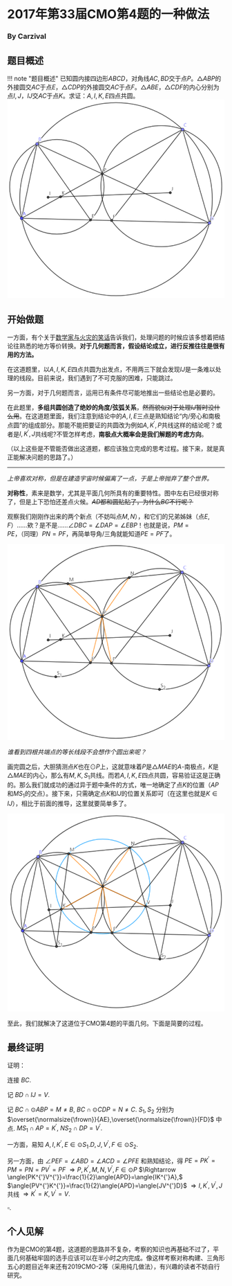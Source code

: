 # 2017年第33届CMO第4题的一种做法
###  By Carzival

## **题目概述**

!!! note "题目概述"
    已知圆内接四边形$ABCD$，对角线$AC,BD$交于点$P$。$\triangle{ABP}$的外接圆交$AC$于点$E$，$\triangle{CDP}$的外接圆交$AC$于点$F$。$\triangle{ABE}$，$\triangle{CDF}$的内心分别为点$I,J$，$IJ$交$AC$于点$K$。求证：$A,I,K,E$四点共圆。
    ![](https://raw.githubusercontent.com/ParvalShieh/PhotosForStarship/main/2017CMO-4_1.png "如图")

## **开始做题**
一方面，有个关于[数学家与火灾的笑话](https://zhuanlan.zhihu.com/p/25722061)告诉我们，处理问题的时候应该多想着把结论往熟悉的地方等价转换。**对于几何题而言，假设结论成立，进行反推往往是很有用的方法。**

在这道题里，以$A,I,K,E$四点共圆为出发点，不用两三下就会发现$IJ$是一条难以处理的线段。目前来说，我们遇到了不可克服的困难，只能跳过。

另一方面，对于几何题而言，运用已有条件尽可能地推出一些结论也是必要的。

在此题里，**多组共圆创造了绝妙的角度/弦弧关系**，~~然而貌似对于处理*IJ*暂时没什么用~~。在这道题里面，我们注意到结论中的$A,I,E$三点是熟知结论“内/旁心和南极点圆”的组成部分。那能不能把要证的共圆改为例如$A,K^{'},P$共线这样的结论呢？或者是$I,K^{'},J$共线呢?不管怎样考虑，**南极点大概率会是我们解题的考虑方向**。

（以上这些是不管能否做出这道题，都应该独立完成的思考过程。接下来，就是真正能解决问题的思路了。）

---

*上帝喜欢对称，但是在建造宇宙时候偏离了一点，于是上帝抛弃了整个世界。*

**对称性**，素来是数学，尤其是平面几何所具有的重要特性。图中左右已经很对称了，但是上下恐怕还差点火候。~~$AD$都和圆贴贴了，为什么$BC$不行呢？~~

观察我们刚刚作出来的两个新点（不妨叫点$M,N$），和它们的兄弟姊妹（点$E,F$）……欸？是不是……$\angle{DBC}=\angle{DAP}=\angle{EBP}$！也就是说，$PM=PE$，（同理）$PN=PF$，再简单导角/三角就能知道$PE=PF$了。

![](https://raw.githubusercontent.com/ParvalShieh/PhotosForStarship/main/2017CMO-4_2.png "你的图这个时候应该长这样")

*谁看到四根共端点的等长线段不会想作个圆出来呢？*

画完圆之后，大胆猜测点$K$也在$\odot{P}$上，这就意味着$P$是$\triangle{MAE}$的$A$-南极点，$K$是$\triangle{MAE}$的内心，那么有$M,K,S_{1}$共线。而若$A,I,K,E$四点共圆，容易验证这是正确的。那么我们就成功的通过异于题中条件的方式，唯一地确定了点$K$的位置（$AP$和$MS_{1}$的交点）。接下来，只需确定点$K$和$IJ$的位置关系即可（在这里也就是$K\in IJ$），相比于前面的推导，这里就要简单多了。

![](https://raw.githubusercontent.com/ParvalShieh/PhotosForStarship/main/2017CMO-4_3.png "最后一步")

至此，我们就解决了这道位于CMO第4题的平面几何。下面是简要的过程。

## 最终证明

证明：

连接 $BC.$

记 $BD\cap IJ=V.$

记 $BC\cap\odot{ABP}=M\not=B,$ $BC\cap\odot{CDP}=N\not=C.$ $S_{1},S_{2}$ 分别为 $\overset{\normalsize{\frown}}{AE},\overset{\normalsize{\frown}}{FD}$ 中点. $MS_{1}\cap AP=K^{'},$ $NS_{2}\cap DP=V^{'}.$

一方面，易知 $A,I,K^{'},E\in \odot{S_{1}}. D,J,V^{'},F\in \odot{S_{2}}.$

另一方面，由 $\angle{PEF}=\angle{ABD}=\angle{ACD}=\angle{PFE}$ 和熟知结论，得 $PE=PK^{'}=PM=PN=PV^{'}=PF$ $\Rightarrow P,K^{'},M,N,V^{'},F\in \odot{P}$ $\Rightarrow \angle{PK^{'}V^{'}}=\frac{1}{2}\angle{APD}=\angle{IK^{'}A},$ $\angle{PV^{'}K^{'}}=\frac{1}{2}\angle{APD}=\angle{JV^{'}D}$ $\Rightarrow I,K^{'},V^{'},J$ 共线 $\Rightarrow K^{'}=K,V^{'}=V.$

$\square.$

## 个人见解

作为是CMO的第4题，这道题的思路并不复杂，考察的知识也再基础不过了，平面几何基础牢固的选手应该可以在半小时之内完成。像这样考察对称构建、三角形五心的题目近年来还有2019CMO-2等（采用纯几做法），有兴趣的读者不妨自行研究。
